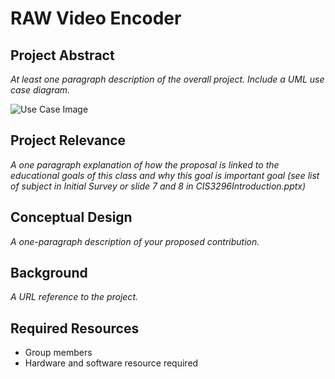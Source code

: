 # RAW Video Encoder

## Project Abstract
_At least one paragraph description of the overall project. Include a UML use case diagram._ 

![Use Case Image](StellaOwl_PayStation.png)

## Project Relevance
_A one paragraph explanation of how the proposal is linked to the educational goals of this class and why this goal is important goal (see list of subject in Initial Survey or slide 7 and 8 in CIS3296Introduction.pptx)_

## Conceptual Design
_A one-paragraph description of your proposed contribution._

## Background
_A URL reference to the project._

## Required Resources
- Group members
- Hardware and software resource required
